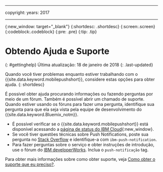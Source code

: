 ----

copyright:
 years: 2017

---

{:new_window: target="_blank"}
{:shortdesc: .shortdesc}
{:screen:.screen}
{:codeblock:.codeblock}
{:pre: .pre}
{:tip: .tip}

# Obtendo Ajuda e Suporte
{: #gettinghelp}
Última atualização: 18 de janeiro de 2018
{: .last-updated}

Quando você tiver problemas enquanto estiver trabalhando com o {{site.data.keyword.mobilepushshort}}, considere estas opções para obter ajuda.
{: shortdesc}

É possível obter ajuda procurando informações ou fazendo perguntas por meio de um fórum. Também é possível abrir um chamado de suporte. Quando estiver usando os fóruns para fazer uma pergunta, identifique sua pergunta para que ela seja vista pela equipe de
desenvolvimento do {{site.data.keyword.Bluemix_notm}}.

  * É possível verificar se o {{site.data.keyword.mobilepushshort}} está disponível acessando a [página de status do IBM Cloud](https://developer.ibm.com/bluemix/support/#status){:new_window}.
  * Se você tiver questões técnicas sobre Push Notifications, poste sua pergunta no [Stack Overflow](https://stackoverflow.com/questions/tagged/ibm-mobile-services) e identifique-a com `ibm-push-notification`.
  * Para fazer perguntas sobre o serviço e obter instruções de introdução, use o fórum do [IBM developerWorks](  https://developer.ibm.com/answers/topics/bluemix-mobile-services/). Inclua o `push-notificação` tag.

Para obter mais informações sobre como obter suporte, veja [Como obter o suporte que eu preciso?](/docs/get-support/howtogetsupport.html#getting-customer-support).
